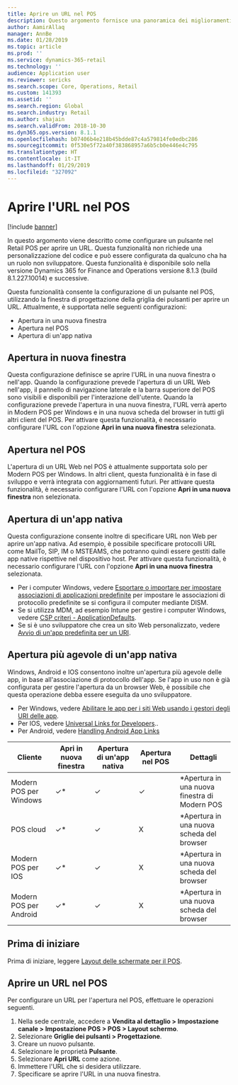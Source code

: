 ```yaml
---
title: Aprire un URL nel POS
description: Questo argomento fornisce una panoramica dei miglioramenti apportati alla funzionalità di ricerca prodotti e clienti in Microsoft Dynamics 365 for Retail.
author: AamirAllaq
manager: AnnBe
ms.date: 01/28/2019
ms.topic: article
ms.prod: ''
ms.service: dynamics-365-retail
ms.technology: ''
audience: Application user
ms.reviewer: sericks
ms.search.scope: Core, Operations, Retail
ms.custom: 141393
ms.assetid: ''
ms.search.region: Global
ms.search.industry: Retail
ms.author: shajain
ms.search.validFrom: 2018-10-30
ms.dyn365.ops.version: 8.1.1
ms.openlocfilehash: b07406b4e218b45bdde87c4a579814fe0edbc286
ms.sourcegitcommit: 0f530e5f72a40f383868957a6b5cb0e446e4c795
ms.translationtype: HT
ms.contentlocale: it-IT
ms.lasthandoff: 01/29/2019
ms.locfileid: "327092"
---
```

# <a name="open-url-in-pos"></a>Aprire l'URL nel POS

[!include [banner](includes/banner.md)]

In questo argomento viene descritto come configurare un pulsante nel Retail POS per aprire un URL. Questa funzionalità non richiede una personalizzazione del codice e può essere configurata da qualcuno cha ha un ruolo non sviluppatore. Questa funzionalità è disponibile solo nella versione Dynamics 365 for Finance and Operations versione 8.1.3 (build 8.1.227.10014) e successive. 

Questa funzionalità consente la configurazione di un pulsante nel POS, utilizzando la finestra di progettazione della griglia dei pulsanti per aprire un URL. Attualmente, è supportata nelle seguenti configurazioni:

- Apertura in una nuova finestra
- Apertura nel POS
- Apertura di un'app nativa

## <a name="open-in-new-window"></a>Apertura in nuova finestra

Questa configurazione definisce se aprire l'URL in una nuova finestra o nell'app. Quando la configurazione prevede l'apertura di un URL Web nell'app, il pannello di navigazione laterale e la barra superiore del POS sono visibili e disponibili per l'interazione dell'utente. Quando la configurazione prevede l'apertura in una nuova finestra, l'URL verrà aperto in Modern POS per Windows e in una nuova scheda del browser in tutti gli altri client del POS. Per attivare questa funzionalità, è necessario configurare l'URL con l'opzione **Apri in una nuova finestra** selezionata.

## <a name="open-within-pos"></a>Apertura nel POS

L'apertura di un URL Web nel POS è attualmente supportata solo per Modern POS per Windows. In altri client, questa funzionalità è in fase di sviluppo e verrà integrata con aggiornamenti futuri. Per attivare questa funzionalità, è necessario configurare l'URL con l'opzione **Apri in una nuova finestra** non selezionata.

## <a name="open-a-native-app"></a>Apertura di un'app nativa

Questa configurazione consente inoltre di specificare URL non Web per aprire un'app nativa. Ad esempio, è possibile specificare protocolli URL come MailTo, SIP, IM o MSTEAMS, che potranno quindi essere gestiti dalle app native rispettive nel dispositivo host. Per attivare questa funzionalità, è necessario configurare l'URL con l'opzione **Apri in una nuova finestra** selezionata.

- Per i computer Windows, vedere [Esportare o importare per impostare associazioni di applicazioni predefinite](https://docs.microsoft.com/windows-hardware/manufacture/desktop/export-or-import-default-application-associations) per impostare le associazioni di protocollo predefinite se si configura il computer mediante DISM.
- Se si utilizza MDM, ad esempio Intune per gestire i computer Windows, vedere [CSP criteri - ApplicationDefaults](https://docs.microsoft.com/windows/client-management/mdm/policy-csp-applicationdefaults).
- Se si è uno sviluppatore che crea un sito Web personalizzato, vedere [Avvio di un'app predefinita per un URI](https://docs.microsoft.com/windows/uwp/launch-resume/launch-default-app).

## <a name="open-a-native-app-seamlessly"></a>Apertura più agevole di un'app nativa

Windows, Android e IOS consentono inoltre un'apertura più agevole delle app, in base all'associazione di protocollo dell'app. Se l'app in uso non è già configurata per gestire l'apertura da un browser Web, è possibile che questa operazione debba essere eseguita da uno sviluppatore.

- Per Windows, vedere [Abilitare le app per i siti Web usando i gestori degli URI delle app](https://docs.microsoft.com/windows/uwp/launch-resume/web-to-app-linking).
- Per IOS, vedere [Universal Links for Developers](https://developer.apple.com/ios/universal-links/)..
- Per Android, vedere [Handling Android App Links](https://developer.android.com/training/app-links/)

| Cliente                | Apri in nuova finestra | Apertura di un'app nativa | Apertura nel POS | Dettagli                           |
|-----------------------|--------------------|-----------------|-----------------|-----------------------------------|
| Modern POS per Windows | ✓\*                | ✓               | ✓              | \*Apertura in una nuova finestra di Modern POS |
| POS cloud             | ✓\*                | ✓               | X              | \*Apertura in una nuova scheda del browser        |
| Modern POS per IOS     | ✓\*                | ✓               | X              | \*Apertura in una nuova scheda del browser        |
| Modern POS per Android | ✓\*                | ✓               | X              | \*Apertura in una nuova scheda del browser        |

## <a name="before-you-begin"></a>Prima di iniziare

Prima di iniziare, leggere [Layout delle schermate per il POS](pos-screen-layouts.md).

## <a name="open-url-in-pos"></a>Aprire un URL nel POS

Per configurare un URL per l'apertura nel POS, effettuare le operazioni seguenti.

1. Nella sede centrale, accedere a **Vendita al dettaglio \> Impostazione canale \> Impostazione POS \> POS \> Layout schermo**.
2. Selezionare **Griglie dei pulsanti \> Progettazione**.
3. Creare un nuovo pulsante.
4. Selezionare le proprietà **Pulsante**.
5. Selezionare **Apri URL** come azione.
6. Immettere l'URL che si desidera utilizzare.
7. Specificare se aprire l'URL in una nuova finestra.
